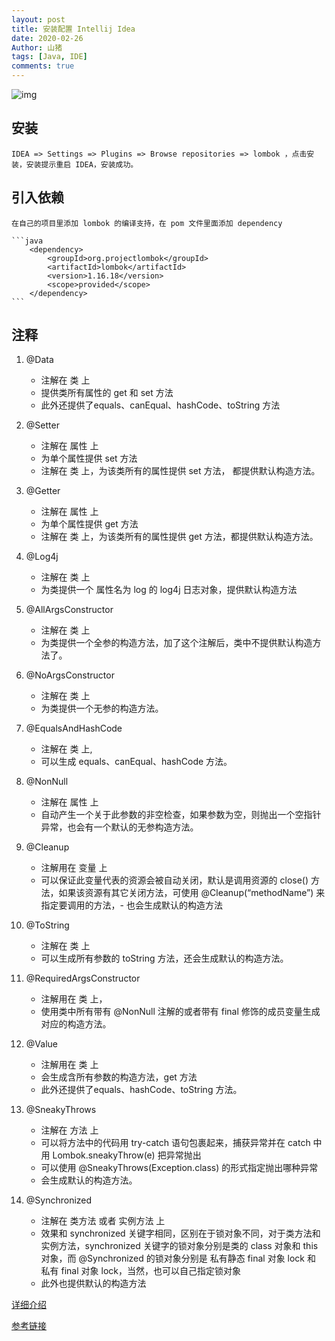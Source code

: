 ```yaml
---
layout: post
title: 安装配置 Intellij Idea
date: 2020-02-26
Author: 山猪
tags: [Java, IDE]
comments: true
---
```

![img](https://d3nmt5vlzunoa1.cloudfront.net/idea/files/2019/11/blog@2x-3.png)

<!-- more -->

## 安装

    IDEA => Settings => Plugins => Browse repositories => lombok ，点击安装，安装提示重启 IDEA，安装成功。

## 引入依赖

    在自己的项目里添加 lombok 的编译支持，在 pom 文件里面添加 dependency

    ```java
        <dependency>
            <groupId>org.projectlombok</groupId>
            <artifactId>lombok</artifactId>
            <version>1.16.18</version>
            <scope>provided</scope>
        </dependency>
    ```

## 注释

1. @Data

    - 注解在 类 上
    - 提供类所有属性的 get 和 set 方法
    - 此外还提供了equals、canEqual、hashCode、toString 方法

2. @Setter

    - 注解在 属性 上
    - 为单个属性提供 set 方法
    - 注解在 类 上，为该类所有的属性提供 set 方法， 都提供默认构造方法。

3. @Getter

    - 注解在 属性 上
    - 为单个属性提供 get 方法
    - 注解在 类 上，为该类所有的属性提供 get 方法，都提供默认构造方法。

4. @Log4j

    - 注解在 类 上
    - 为类提供一个 属性名为 log 的 log4j 日志对象，提供默认构造方法

5. @AllArgsConstructor

    - 注解在 类 上
    - 为类提供一个全参的构造方法，加了这个注解后，类中不提供默认构造方法了。

6. @NoArgsConstructor

    - 注解在 类 上
    - 为类提供一个无参的构造方法。

7. @EqualsAndHashCode

    - 注解在 类 上,
    - 可以生成 equals、canEqual、hashCode 方法。

8. @NonNull

    - 注解在 属性 上
    - 自动产生一个关于此参数的非空检查，如果参数为空，则抛出一个空指针异常，也会有一个默认的无参构造方法。

9. @Cleanup

    - 注解用在 变量 上
    - 可以保证此变量代表的资源会被自动关闭，默认是调用资源的 close() 方法，如果该资源有其它关闭方法，可使用 @Cleanup(“methodName”) 来指定要调用的方法，- 也会生成默认的构造方法

10. @ToString

    - 注解在 类 上
    - 可以生成所有参数的 toString 方法，还会生成默认的构造方法。

11. @RequiredArgsConstructor

    - 注解用在 类 上，
    - 使用类中所有带有 @NonNull 注解的或者带有 final 修饰的成员变量生成对应的构造方法。

12. @Value

    - 注解用在 类 上
    - 会生成含所有参数的构造方法，get 方法
    - 此外还提供了equals、hashCode、toString 方法。

13. @SneakyThrows

    - 注解在 方法 上
    - 可以将方法中的代码用 try-catch 语句包裹起来，捕获异常并在 catch 中用 Lombok.sneakyThrow(e) 把异常抛出
    - 可以使用 @SneakyThrows(Exception.class) 的形式指定抛出哪种异常
    - 会生成默认的构造方法。

14. @Synchronized

    - 注解在 类方法 或者 实例方法 上
    - 效果和 synchronized 关键字相同，区别在于锁对象不同，对于类方法和实例方法，synchronized 关键字的锁对象分别是类的 class 对象和 this 对象，而 @Synchronized 的锁对象分别是 私有静态 final 对象 lock 和 私有 final 对象 lock，当然，也可以自己指定锁对象
    - 此外也提供默认的构造方法

[详细介绍](http://developer.51cto.com/art/201202/317181.htm)

[参考链接](https://zhuanlan.zhihu.com/p/32779910 "知乎")



